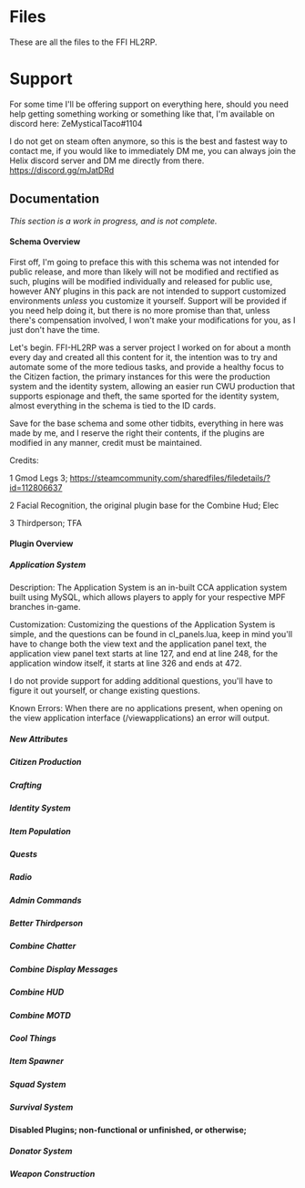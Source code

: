 # Files
These are all the files to the FFI HL2RP.

# Support

For some time I'll be offering support on everything here, should you need help getting something working or something like that, I'm available on discord here: ZeMysticalTaco#1104 

I do not get on steam often anymore, so this is the best and fastest way to contact me, if you would like to immediately DM me, you can always join the Helix discord server and DM me directly from there. https://discord.gg/mJatDRd

## Documentation
*This section is a work in progress, and is not complete.*

#### Schema Overview

First off, I'm going to preface this with this schema was not intended for public release, and more than likely will not be modified and rectified as such, plugins will be modified individually and released for public use, however ANY plugins in this pack are not intended to support customized environments *unless* you customize it yourself. Support will be provided if you need help doing it, but there is no more promise than that, unless there's compensation involved, I won't make your modifications for you, as I just don't have the time.

Let's begin.
FFI-HL2RP was a server project I worked on for about a month every day and created all this content for it, the intention was to try and automate some of the more tedious tasks, and provide a healthy focus to the Citizen faction, the primary instances for this were the production system and the identity system, allowing an easier run CWU production that supports espionage and theft, the same sported for the identity system, almost everything in the schema is tied to the ID cards.

Save for the base schema and some other tidbits, everything in here was made by me, and I reserve the right their contents, if the plugins are modified in any manner, credit must be maintained.

Credits:

1 Gmod Legs 3; https://steamcommunity.com/sharedfiles/filedetails/?id=112806637

2 Facial Recognition, the original plugin base for the Combine Hud; Elec

3 Thirdperson; TFA


#### Plugin Overview


##### Application System
Description: The Application System is an in-built CCA application system built using MySQL, which allows players to apply for your respective MPF branches in-game.

Customization:
Customizing the questions of the Application System is simple, and the questions can be found in cl_panels.lua, keep in mind you'll have to change both the view text and the application panel text, the application view panel text starts at line 127, and end at line 248, for the application window itself, it starts at line 326 and ends at 472.

I do not provide support for adding additional questions, you'll have to figure it out yourself, or change existing questions.

Known Errors:
When there are no applications present, when opening on the view application interface (/viewapplications) an error will output.

##### New Attributes

##### Citizen Production

##### Crafting

##### Identity System

##### Item Population

##### Quests

##### Radio

##### Admin Commands

##### Better Thirdperson

##### Combine Chatter

##### Combine Display Messages

##### Combine HUD

##### Combine MOTD

##### Cool Things

##### Item Spawner

##### Squad System

##### Survival System

#### Disabled Plugins; non-functional or unfinished, or otherwise;

##### Donator System
##### Weapon Construction

